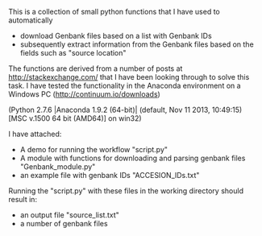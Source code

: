 This is a collection of small python functions that I have used to automatically

- download Genbank files based on a list with Genbank IDs
- subsequently extract information from the Genbank files based on the fields such as "source location"

The functions are derived from a number of posts at http://stackexchange.com/  that I have been looking through to solve this task.
I have tested the functionality in the Anaconda environment on a Windows PC (http://continuum.io/downloads)

(Python 2.7.6 |Anaconda 1.9.2 (64-bit)| (default, Nov 11 2013, 10:49:15) [MSC v.1500 64 bit (AMD64)] on win32)

I have attached:
- A demo for running the workflow "script.py"
- A module with functions for downloading and parsing genbank files "Genbank_module.py"
- an example file with genbank IDs "ACCESION_IDs.txt"


Running the "script.py" with these files in the working directory should result in:
- an output file "source_list.txt"
- a number of genbank files
